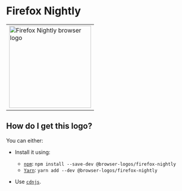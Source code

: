 # Firefox Nightly

<table>
    <tr height=230>
        <td>
            <a href="https://github.com/alrra/browser-logos/tree/578894a6700c2ef21c734e79df6b8474ad616a16/src/firefox-nightly">
                <img width=220 src="https://raw.githubusercontent.com/alrra/browser-logos/578894a6700c2ef21c734e79df6b8474ad616a16/src/firefox-nightly/firefox-nightly.svg?sanitize=true" alt="Firefox Nightly browser logo">
            </a>
        </td>
    </tr>
</table>

## How do I get this logo?

You can either:

* Install it using:

  * [`npm`][npm]: `npm install --save-dev @browser-logos/firefox-nightly`
  * [`Yarn`][yarn]: `yarn add --dev @browser-logos/firefox-nightly`

* Use [`cdnjs`][cdnjs].

<!-- Link labels: -->

[cdnjs]: https://cdnjs.com/libraries/browser-logos
[npm]: https://www.npmjs.com/
[yarn]: https://yarnpkg.com/
